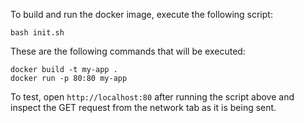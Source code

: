 To build and run the docker image, execute the following script:

```
bash init.sh
```

These are the following commands that will be executed:
```
docker build -t my-app .
docker run -p 80:80 my-app
```

To test, open `http://localhost:80` after running the script above and inspect the GET request from the network tab as it is being sent.
